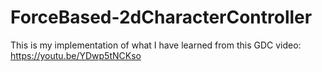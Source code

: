 # ForceBased-2dCharacterController

This is my implementation of what I have learned from this GDC video: https://youtu.be/YDwp5tNCKso
